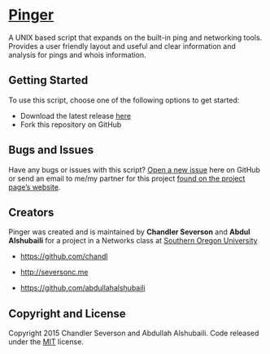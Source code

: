 # [Pinger](http://seversonc.me/pinger)

A UNIX based script that expands on the built-in ping and networking tools. Provides a user friendly layout and useful and clear information and analysis for pings and whois information.

## Getting Started

To use this script, choose one of the following options to get started:
* Download the latest release [here](http://seversonc.me/pinger/)
* Fork this repository on GitHub

## Bugs and Issues

Have any bugs or issues with this script? [Open a new issue](https://github.com/chandl/pinger/issues) here on GitHub or send an email to me/my partner for this project [found on the project page’s website](http://seversonc.me/pinger). 

## Creators

Pinger was created and is maintained by **Chandler Severson** and **Abdul Alshubaili** for a project in a Networks class at [Southern Oregon University](http://sou.edu)

* https://github.com/chandl
* http://seversonc.me

* https://github.com/abdullahalshubaili

## Copyright and License
Copyright 2015 Chandler Severson and Abdullah Alshubaili. Code released under the [MIT](https://github.com/chandl/pinger/blob/master/LICENSE) license.
